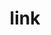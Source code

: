 ---
layout: en_article
id: 11
title: link
category: about us
pic: 
detail: <p><br>Contact us<br>Beijing Jiamo Environmental Protection Technology Co., Ltd<br>Contact number：186 1189 8868<br>Email：l.zhang@giamor-tech.com<br>Email：mabelzhang21@gmail.com<br>Address： Building 2, Daxidi District 2, Fengtai District, Beijing</p><p style="padding:300px 0 0 0"></p>
---